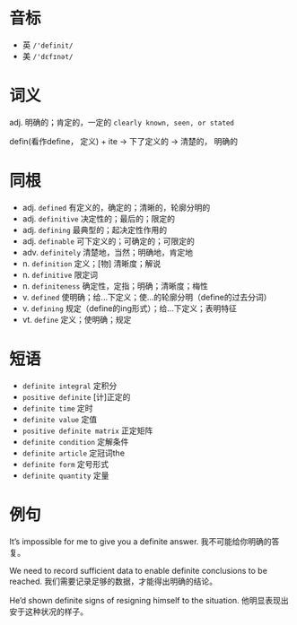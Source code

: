 # 音标

- 英 `/'definit/`
- 美 `/'dɛfɪnət/`

# 词义

adj. 明确的；肯定的，一定的
`clearly known, seen, or stated`



defin(看作define， 定义) + ite → 下了定义的 → 清楚的， 明确的

# 同根

- adj. `defined` 有定义的，确定的；清晰的，轮廓分明的
- adj. `definitive` 决定性的；最后的；限定的
- adj. `defining` 最典型的；起决定性作用的
- adj. `definable` 可下定义的；可确定的；可限定的
- adv. `definitely` 清楚地，当然；明确地，肯定地
- n. `definition` 定义；[物] 清晰度；解说
- n. `definitive` 限定词
- n. `definiteness` 确定性，定指；明确；清晰度；梅性
- v. `defined` 使明确；给...下定义；使...的轮廓分明（define的过去分词）
- v. `defining` 规定（define的ing形式）；给…下定义；表明特征
- vt. `define` 定义；使明确；规定

# 短语

- `definite integral` 定积分
- `positive definite` [计]正定的
- `definite time` 定时
- `definite value` 定值
- `positive definite matrix` 正定矩阵
- `definite condition` 定解条件
- `definite article` 定冠词the
- `definite form` 定号形式
- `definite quantity` 定量

# 例句

It’s impossible for me to give you a definite answer.
我不可能给你明确的答复。

We need to record sufficient data to enable definite conclusions to be reached.
我们需要记录足够的数据，才能得出明确的结论。

He’d shown definite signs of resigning himself to the situation.
他明显表现出安于这种状况的样子。


